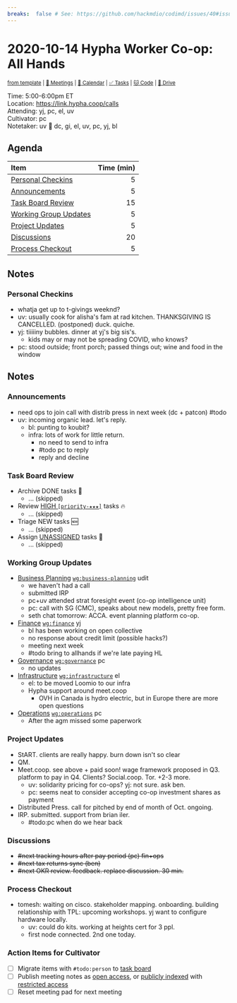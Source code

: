 ```yaml
---
breaks:  false # See: https://github.com/hackmdio/codimd/issues/40#issuecomment-172927690
---
```

# 2020-10-14 Hypha Worker Co-op: All Hands

<sup>[from template][template] | [:notebook: Meetings][meetings] | [:date: Calendar][calendar] | [:white_check_mark: Tasks][tasks] | [:cat: Code][gh] | [:open_file_folder: Drive][drive]</sup>

Time:       5:00-6:00pm ET  
Location:   https://link.hypha.coop/calls  
Attending:  yj, pc, el, uv   
Cultivator: pc  
Notetaker:  uv :raising_hand: dc, gi, el, uv, pc, yj, bl

## Agenda

| Item                                            | Time (min) |
|:------------------------------------------------|-----------:|
| [Personal Checkins](#Personal-Checkins)         |          5 |
| [Announcements](#Announcements)                 |          5 |
| [Task Board Review](#Task-Board-Review)         |         15 |
| [Working Group Updates](#Working-Group-Updates) |          5 |
| [Project Updates](#Project-Updates)             |          5 |
| [Discussions](#Discussions)                     |         20 |
| [Process Checkout](#Process-Checkout)           |          5 |

## Notes

### Personal Checkins

- whatja get up to t-givings weeknd?
- uv: usually cook for alisha's fam at rad kitchen. THANKSGIVING IS CANCELLED. (postponed) duck. quiche.
- yj: tiiiiiny bubbles. dinner at yj's big sis's.
    - kids may or may not be spreading COVID, who knows?
- pc: stood outside; front porch; passed things out; wine and food in the window

## Notes

### Announcements

- need ops to join call with distrib press in next week (dc + patcon) #todo
- uv: incoming organic lead. let's reply.
    - bl: punting to koubit?
    - infra: lots of work for little return.
        - no need to send to infra
        - #todo pc to reply
        - reply and decline

### Task Board Review

- Archive DONE tasks :tada:
	- ... (skipped)
- Review [HIGH `[priority-★★★]`][l-pri-hi] tasks :fire:
	- ... (skipped)
- Triage NEW tasks :new:
	- ... (skipped)
- Assign [UNASSIGNED][l-none] tasks :briefcase:
	- ... (skipped)

### Working Group Updates

- [Business Planning][biz-wg] [`wg:business-planning`][l-biz] udit
    - we haven't had a call
    - submitted IRP
    - pc+uv attended strat foresight event (co-op intelligence unit)
    - pc: call with SG (CMC), speaks about new models, pretty free form.
    - seth chat tomorrow: ACCA. event planning platform co-op.
- [Finance][fin-wg] [`wg:finance`][l-fin] yj
    - bl has been working on open collective
    - no response about credit limit (possible hacks?)
    - meeting next week
    - #todo bring to allhands if we're late paying HL
- [Governance][gov-wg] [`wg:governance`][l-gov] pc
    - no updates
- [Infrastructure][inf-wg] [`wg:infrastructure`][l-inf] el
    - el: to be moved Loomio to our infra
    - Hypha support around meet.coop
        - OVH in Canada is hydro electric, but in Europe there are more open questions
- [Operations][ops-wg] [`wg:operations`][l-ops] pc
    - After the agm missed some paperwork

### Project Updates

- StART. clients are really happy. burn down isn't so clear
- QM.
- Meet.coop. see above + paid soon! wage framework proposed in Q3. platform to pay in Q4. Clients? Social.coop. Tor. +2-3 more.
    - uv: solidarity pricing for co-ops? yj: not sure. ask ben.
    - pc: seems neat to consider accepting co-op investment shares as payment
- Distributed Press. call for pitched by end of month of Oct. ongoing.
- IRP. submitted. support from brian iler. 
    - #todo:pc when do we hear back

### Discussions

- ~~#next tracking hours after pay period (pc) fin+ops~~
- ~~#next tax returns sync (ben)~~
- ~~#next OKR review. feedback. replace discussion. 30 min.~~

### Process Checkout

- tomesh: waiting on cisco. stakeholder mapping. onboarding. building relationship with TPL: upcoming workshops. yj want to configure hardware locally.
    - uv: could do kits. working at heights cert for 3 ppl.
    - first node connected. 2nd one today.


### Action Items for Cultivator

- [ ] Migrate items with `#todo:person` to [task board][tasks]
- [ ] Publish meeting notes as [open access][public], or [publicly indexed][index] with [restricted access][private]
- [ ] Reset meeting pad for next meeting

<!-- Links: Important -->
[template]: https://link.hypha.coop/template
[meetings]: https://link.hypha.coop/meetings
[calendar]: https://link.hypha.coop/calendar
[tasks]:    https://link.hypha.coop/tasks
[gh]:       https://link.hypha.coop/gh
[drive]:    https://link.hypha.coop/drive

<!-- Links: Labels -->
[l-pri-hi]: https://github.com/orgs/hyphacoop/projects/2?card_filter_query=label:[priority-★★★]
[l-pri-md]: https://github.com/orgs/hyphacoop/projects/2?card_filter_query=label:[priority-★★☆]
[l-pri-lo]: https://github.com/orgs/hyphacoop/projects/2?card_filter_query=label:[priority-★☆☆]
[l-pri-none]: https://github.com/orgs/hyphacoop/projects/2?card_filter_query=-label:[priority-★☆☆]+-label:[priority-★★☆]+-label:[priority-★★★]
[l-biz]: https://github.com/orgs/hyphacoop/projects/2?card_filter_query=label:"wg:business-planning"
[l-fin]: https://github.com/orgs/hyphacoop/projects/2?card_filter_query=label:"wg:finance"
[l-gov]: https://github.com/orgs/hyphacoop/projects/2?card_filter_query=label:"wg:governance
[l-inf]: https://github.com/orgs/hyphacoop/projects/2?card_filter_query=label:"wg:infrastructure"
[l-ops]: https://github.com/orgs/hyphacoop/projects/2?card_filter_query=label:"wg:operations"
[l-none]: https://github.com/orgs/hyphacoop/projects/2?card_filter_query=-label:wg:operations+-label:wg:infrastructure+-label:wg:finance+-label:wg:governance+-label:wg:business-planning

<!-- Links: Working Groups -->
[biz-wg]: https://link.hypha.coop/biz-wg
[fin-wg]: https://link.hypha.coop/fin-wg
[gov-wg]: https://link.hypha.coop/gov-wg
[inf-wg]: https://link.hypha.coop/inf-wg
[ops-wg]: https://link.hypha.coop/ops-wg

<!-- Links: Archive -->
[public]:   https://github.com/hyphacoop/organizing/new/master?filename=_posts/meeting-notes/2020-MM-DD-all-hands.md
[index]:    https://github.com/hyphacoop/organizing/new/master?filename=_posts/private/meeting-notes/2020-MM-DD-all-hands.md&value=Empty%20file%20for%20public%20indexing%20of%20access-restricted%20file.
[private]:  https://github.com/hyphacoop/organizing-private/new/master?filename=meeting-notes/2020-MM-DD-all-hands.md
